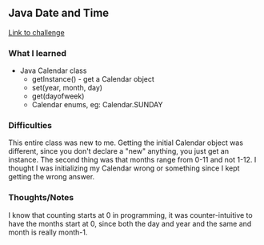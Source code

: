 ## Java Date and Time

[Link to challenge](https://www.hackerrank.com/challenges/java-date-and-time)

### What I learned
- Java Calendar class
    - getInstance() - get a Calendar object
    - set(year, month, day)
    - get(dayofweek)
    - Calendar enums, eg: Calendar.SUNDAY

### Difficulties
This entire class was new to me. Getting the initial Calendar object was different, since you don't
declare a "new" anything, you just get an instance. The second thing was that months range from 0-11
and not 1-12. I thought I was initializing my Calendar wrong or something since I kept getting the 
wrong answer.

### Thoughts/Notes
I know that counting starts at 0 in programming, it was counter-intuitive to have the months start
at 0, since both the day and year and the same and month is really month-1.
